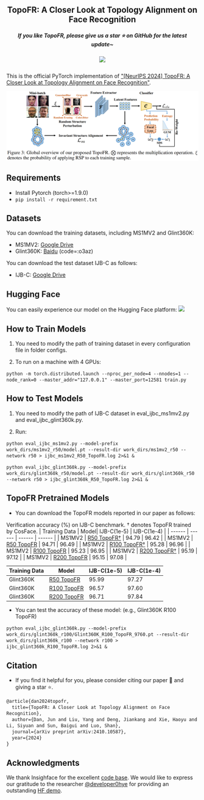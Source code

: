 <h2 align="center">TopoFR: A Closer Look at Topology Alignment on Face Recognition
<h5 align="center"> If you like TopoFR, please give us a star ⭐ on GitHub for the latest update~
<h5 align="center"> <a href='https://huggingface.co/spaces/developer0hye/TopoFR-Face-Recognition'><img src='https://img.shields.io/badge/%F0%9F%A4%97%20Hugging%20Face-Demo-blue'></a>

</h2>

This is the official PyTorch implementation of ["[NeurIPS 2024] TopoFR: A Closer Look at Topology Alignment on Face Recognition"](https://arxiv.org/abs/2410.10587).

![image](docs/TopoFR.png)

## Requirements
* Install Pytorch (torch>=1.9.0)
* ```pip install -r requirement.txt```

## Datasets
You can download the training datasets, including MS1MV2 and Glint360K:
* MS1MV2: [Google Drive](https://drive.google.com/file/d/1SXS4-Am3bsKSK615qbYdbA_FMVh3sAvR/view)
* Glint360K: [Baidu](https://pan.baidu.com/share/init?surl=GsYqTTt7_Dn8BfxxsLFN0w) (code=:o3az)

You can download the test dataset IJB-C as follows:
* IJB-C: [Google Drive](https://drive.google.com/file/d/1aC4zf2Bn0xCVH_ZtEuQipR2JvRb1bf8o/view)

## Hugging Face
You can easily experience our model on the Hugging Face platform:
<a href='https://huggingface.co/spaces/developer0hye/TopoFR-Face-Recognition'><img src='https://img.shields.io/badge/%F0%9F%A4%97%20Hugging%20Face-Demo-blue'></a>

## How to Train Models
1. You need to modify the path of training dataset in every configuration file in folder configs.

2. To run on a machine with 4 GPUs:
```
python -m torch.distributed.launch --nproc_per_node=4 --nnodes=1 --node_rank=0 --master_addr="127.0.0.1" --master_port=12581 train.py 
```

## How to Test Models
1. You need to modify the path of IJB-C dataset in eval_ijbc_ms1mv2.py and eval_ijbc_glint360k.py.

2. Run:
```
python eval_ijbc_ms1mv2.py --model-prefix work_dirs/ms1mv2_r50/model.pt --result-dir work_dirs/ms1mv2_r50 --network r50 > ijbc_ms1mv2_R50_TopoFR.log 2>&1 &
```
```
python eval_ijbc_glint360k.py --model-prefix work_dirs/glint360k_r50/model.pt --result-dir work_dirs/glint360k_r50 --network r50 > ijbc_glint360k_R50_TopoFR.log 2>&1 &
```

## TopoFR Pretrained Models 

* You can download the TopoFR models reported in our paper as follows:

Verification accuracy (%) on IJB-C benchmark. † denotes TopoFR trained by CosFace.
| Training Data | Model| IJB-C(1e-5) | IJB-C(1e-4) |
| ------ | ------ | ------ | ------ |
| MS1MV2 | [R50 TopoFR†](https://drive.google.com/file/d/1mMikKUtmMXSB8COQ8BzEh3x3u2296UHP/view?usp=sharing) | 94.79 | 96.42 |
| MS1MV2 | [R50 TopoFR](https://drive.google.com/file/d/1Q2ux_leUHni9zYQ-5i2zL09yGWaeJZkX/view?usp=sharing) | 94.71 | 96.49 |
| MS1MV2 | [R100 TopoFR†](https://drive.google.com/file/d/17A0M413lt8cFX4uuRvvpaKy5EZE5--yl/view?usp=sharing) | 95.28 | 96.96 |
| MS1MV2 | [R100 TopoFR](https://drive.google.com/file/d/1a648DCItUZpolxvMMrUHZ6OR_O5hebfT/view?usp=sharing) | 95.23 | 96.95 |
| MS1MV2 | [R200 TopoFR†](https://drive.google.com/file/d/1BuF1qU60w0y31Fddmmcl_YUbcpsj6WoF/view?usp=sharing) | 95.19 | 97.12 |
| MS1MV2 | [R200 TopoFR](https://drive.google.com/file/d/14zStJMpXgP-vx_9slj-gBCRapzU_zRrV/view?usp=sharing) | 95.15 | 97.08 |

| Training Data | Model | IJB-C(1e-5) | IJB-C(1e-4) |
| ------ | ------ | ------ | ------ |
| Glint360K | [R50 TopoFR](https://drive.google.com/file/d/1R_ffZ2GpvNrwG5ZM76LO32KTol-hXNQx/view?usp=sharing) | 95.99 | 97.27 |
| Glint360K | [R100 TopoFR](https://drive.google.com/file/d/1vQBGXc_nXytEx8fpV9jykeLdxD45cE8B/view?usp=sharing) | 96.57 | 97.60 |
| Glint360K | [R200 TopoFR](https://drive.google.com/file/d/1DXvcksXIaIXoNWxTXPWhLQaKL_aPaBAR/view?usp=sharing) | 96.71 | 97.84 |

* You can test the accuracy of these model: (e.g., Glint360K R100 TopoFR)
```
python eval_ijbc_glint360k.py --model-prefix work_dirs/glint360k_r100/Glint360K_R100_TopoFR_9760.pt --result-dir work_dirs/glint360k_r100 --network r100 > ijbc_glint360k_R100_TopoFR.log 2>&1 &
```

## Citation
* If you find it helpful for you, please consider citing our paper 📝 and giving a star ⭐.
```
@article{dan2024topofr,
  title={TopoFR: A Closer Look at Topology Alignment on Face Recognition},
  author={Dan, Jun and Liu, Yang and Deng, Jiankang and Xie, Haoyu and Li, Siyuan and Sun, Baigui and Luo, Shan},
  journal={arXiv preprint arXiv:2410.10587},
  year={2024}
}
```

## Acknowledgments
We thank Insighface for the excellent [code base](https://github.com/deepinsight/insightface/tree/master/recognition/arcface_torch).
We would like to express our gratitude to the researcher [@developer0hye](https://github.com/developer0hye) for providing an outstanding [HF demo](https://huggingface.co/spaces/developer0hye/TopoFR-Face-Recognition).

